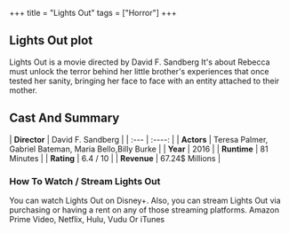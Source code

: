 +++
title = "Lights Out"
tags = ["Horror"]
+++
## Lights Out plot
Lights Out is a movie directed by David F. Sandberg It's about Rebecca must unlock the terror behind her little brother's experiences that once tested her sanity, bringing her face to face with an entity attached to their mother.
## Cast And Summary
| **Director**      | David F. Sandberg |
    | :---        |    :----:   |
    |  **Actors** | Teresa Palmer, Gabriel Bateman, Maria Bello,Billy Burke |
    | **Year**   | 2016    |
    |  **Runtime** | 81 Minutes |
    |  **Rating** | 6.4 / 10 | 
    |  **Revenue** | 67.24$ Millions |
### How To Watch / Stream Lights Out
You can watch Lights Out on Disney+.
Also, you can stream Lights Out via purchasing or having a rent on any of those streaming platforms.
Amazon Prime Video, Netflix, Hulu, Vudu Or iTunes